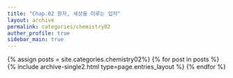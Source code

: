 ```yaml
---
title: "Chap.02 원자, 세상을 이루는 입자"
layout: archive
permalink: categories/chemistry02
auther_profile: true
sidebar_main: true
---
```


{% assign posts = site.categories.chemistry02%}
{% for post in posts %} {% include archive-single2.html type=page.entries_layout %} {% endfor %}